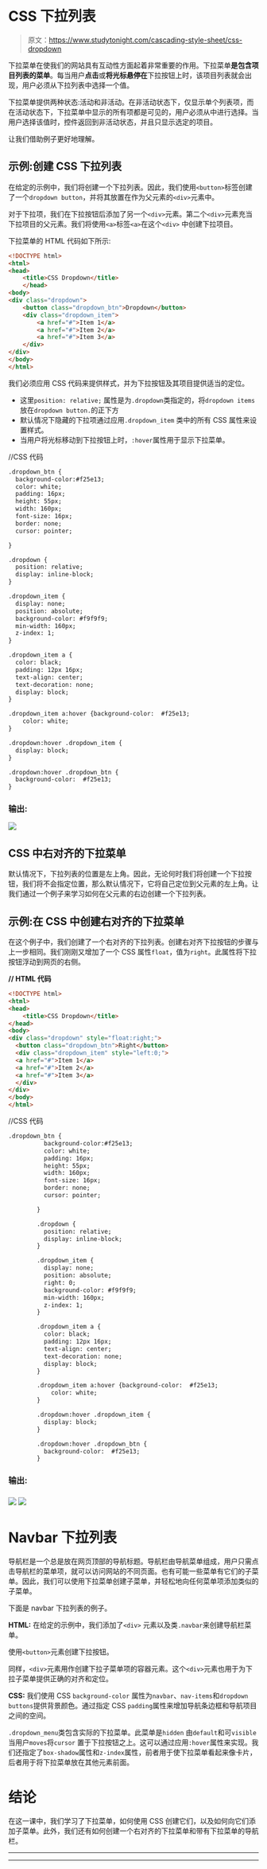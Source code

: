 # CSS 下拉列表

> 原文：<https://www.studytonight.com/cascading-style-sheet/css-dropdown>

下拉菜单在使我们的网站具有互动性方面起着非常重要的作用。下拉菜单**是包含项目列表的菜单**。每当用户**点击**或**将光标悬停在**下拉按钮上时，该项目列表就会出现，用户必须从下拉列表中选择一个值。

下拉菜单提供两种状态:活动和非活动。在非活动状态下，仅显示单个列表项，而在活动状态下，下拉菜单中显示的所有项都是可见的，用户必须从中进行选择。当用户选择该值时，控件返回到非活动状态，并且只显示选定的项目。

让我们借助例子更好地理解。

## 示例:创建 CSS 下拉列表

在给定的示例中，我们将创建一个下拉列表。因此，我们使用`<button>`标签创建了一个`dropdown button`，并将其放置在作为父元素的`<div>`元素中。

对于下拉项，我们在下拉按钮后添加了另一个`<div>`元素。第二个`<div>`元素充当下拉项目的父元素。我们将使用`<a>`标签`<a>`在这个`<div>` 中创建下拉项目。

下拉菜单的 HTML 代码如下所示:

```html
<!DOCTYPE html>
<html>
<head>
	<title>CSS Dropdown</title>
	</head>
<body>
<div class="dropdown">
	<button class="dropdown_btn">Dropdown</button>
	<div class="dropdown_item">
		<a href="#">Item 1</a>
		<a href="#">Item 2</a>
		<a href="#">Item 3</a>	
	</div>
</div>
</body>
</html>
```

我们必须应用 CSS 代码来提供样式，并为下拉按钮及其项目提供适当的定位。

*   这里`position: relative;` 属性是为`.dropdown`类指定的，将`dropdown items` 放在`dropdown button.`的正下方
*   默认情况下隐藏的下拉项通过应用`.dropdown_item` 类中的所有 CSS 属性来设置样式。
*   当用户将光标移动到下拉按钮上时，`:hover`属性用于显示下拉菜单。

//CSS 代码

```html
.dropdown_btn {
  background-color:#f25e13;
  color: white;
  padding: 16px;
  height: 55px;
  width: 160px;
  font-size: 16px;
  border: none;
  cursor: pointer;

}

.dropdown {
  position: relative;
  display: inline-block;
}

.dropdown_item {
  display: none;
  position: absolute;
  background-color: #f9f9f9;
  min-width: 160px;
  z-index: 1;
}

.dropdown_item a {
  color: black;
  padding: 12px 16px;
  text-align: center;
  text-decoration: none;
  display: block;
}

.dropdown_item a:hover {background-color:  #f25e13;
	color: white;
}

.dropdown:hover .dropdown_item {
  display: block;
}

.dropdown:hover .dropdown_btn {
  background-color:  #f25e13;
} 
```

### 输出:

![](img/a12b971df29a981ad13c7eb71d92c201.png)

## CSS 中右对齐的下拉菜单

默认情况下，下拉列表的位置是左上角。因此，无论何时我们将创建一个下拉按钮，我们将不会指定位置，那么默认情况下，它将自己定位到父元素的左上角。让我们通过一个例子来学习如何在父元素的右边创建一个下拉列表。

## 示例:在 CSS 中创建右对齐的下拉菜单

在这个例子中，我们创建了一个右对齐的下拉列表。创建右对齐下拉按钮的步骤与上一步相同。我们刚刚又增加了一个 CSS 属性`float`，值为`right`。此属性将下拉按钮浮动到网页的右侧。

**// HTML 代码**

```html
<!DOCTYPE html>
<html>
<head>
	<title>CSS Dropdown</title>
</head>
<body>
<div class="dropdown" style="float:right;">
  <button class="dropdown_btn">Right</button>
  <div class="dropdown_item" style="left:0;">
  <a href="#">Item 1</a>
  <a href="#">Item 2</a>
  <a href="#">Item 3</a>
  </div>
</div>
</body>
</html> 
```

//CSS 代码

```html
.dropdown_btn {
		  background-color:#f25e13;
		  color: white;
		  padding: 16px;
		  height: 55px;
		  width: 160px;
		  font-size: 16px;
		  border: none;
		  cursor: pointer;

		}

		.dropdown {
		  position: relative;
		  display: inline-block;
		}

		.dropdown_item {
		  display: none;
		  position: absolute;
		  right: 0;
		  background-color: #f9f9f9;
		  min-width: 160px;
		  z-index: 1;
		}

		.dropdown_item a {
		  color: black;
		  padding: 12px 16px;
		  text-align: center;
		  text-decoration: none;
		  display: block;
		}

		.dropdown_item a:hover {background-color:  #f25e13;
			color: white;
		}

		.dropdown:hover .dropdown_item {
		  display: block;
		}

		.dropdown:hover .dropdown_btn {
		  background-color:  #f25e13;
		}
```

### 输出:

### ![](img/37039305785ce9ba4b49366397dc1a1b.png) ![](img/43c852ecea4a3215a442bc5a55ff430b.png)

# Navbar 下拉列表

导航栏是一个总是放在网页顶部的导航标题。导航栏由导航菜单组成，用户只需点击导航栏的菜单项，就可以访问网站的不同页面。也有可能一些菜单有它们的子菜单。因此，我们可以使用下拉菜单创建子菜单，并轻松地向任何菜单项添加类似的子菜单。

下面是 navbar 下拉列表的例子。

**HTML:** 在给定的示例中，我们添加了`<div>` 元素以及类`.navbar`来创建导航栏菜单。

使用`<button>`元素创建下拉按钮。

同样，`<div>`元素用作创建下拉子菜单项的容器元素。这个`<div>`元素也用于为下拉子菜单提供正确的对齐和定位。

**CSS:** 我们使用 CSS `background-color` 属性为`navbar`、`nav-items`和`dropdown buttons`提供背景颜色。通过指定 CSS `padding`属性来增加导航条边框和导航项目之间的空间。

`.dropdown_menu`类包含实际的下拉菜单。此菜单是`hidden` 由`default`和可`visible`当用户`moves`将`cursor` 置于下拉按钮之上。这可以通过应用`:hover`属性来实现。我们还指定了`box-shadow`属性和`z-index`属性，前者用于使下拉菜单看起来像卡片，后者用于将下拉菜单放在其他元素前面。

# 结论

在这一课中，我们学习了下拉菜单，如何使用 CSS 创建它们，以及如何向它们添加子菜单。此外，我们还有如何创建一个右对齐的下拉菜单和带有下拉菜单的导航栏。

* * *

* * *